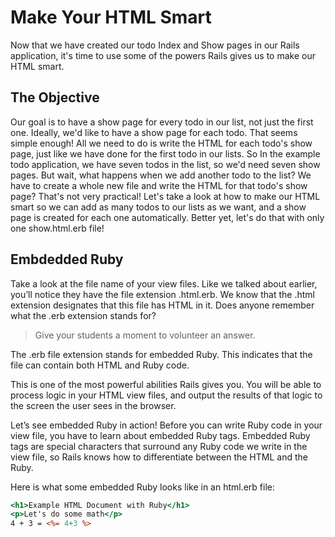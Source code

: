 # Make Your HTML Smart

Now that we have created our todo Index and Show pages in our Rails application, it's time to use some of the powers Rails gives us to make our HTML smart.

## The Objective
Our goal is to have a show page for every todo in our list, not just the first one. Ideally, we'd like to have a show page for each todo. That seems simple enough! All we need to do is write the HTML for each todo's show page, just like we have done for the first todo in our lists. So In the example todo application, we have seven todos in the list, so we'd need seven show pages. But wait, what happens when we add another todo to the list? We have to create a whole new file and write the HTML for that todo's show page? That's not very practical! Let's take a look at how to make our HTML smart so we can add as many todos to our lists as we want, and a show page is created for each one automatically. Better yet, let's do that with only one show.html.erb file!

## Embdedded Ruby
Take a look at the file name of your view files. Like we talked about earlier, you’ll notice they have the file extension .html.erb. We know that the .html extension designates that this file has HTML in it. Does anyone remember what the .erb extension stands for?

>Give your students a moment to volunteer an answer.

The .erb file extension stands for embedded Ruby. This indicates that the file can contain both HTML and Ruby code.

This is one of the most powerful abilities Rails gives you. You will be able to process logic in your HTML view files, and output the results of that logic to the screen the user sees in the browser.

Let’s see embedded Ruby in action! Before you can write Ruby code in your view file, you have to learn about embedded Ruby tags. Embedded Ruby tags are special characters that surround any Ruby code we write in the view file, so Rails knows how to differentiate between the HTML and the Ruby.

Here is what some embedded Ruby looks like in an html.erb file:
```html.erb
<h1>Example HTML Document with Ruby</h1>
<p>Let's do some math</p>
4 + 3 = <%= 4+3 %>
```
